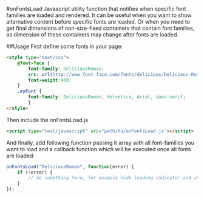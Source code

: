 #onFontsLoad
Javascript utility function that notifies when specific font families are loaded and rendered. It can be useful when you want to show alternative content before specific fonts are loaded. Оr when you need to get final dimensions of non-size-fixed containers that contain font families, as dimension of these containers may change after fonts are loaded.

##Usage
First define some fonts in your page:
```html
<style type="text/css">
	@font-face {
		font-family: DeliciousRoman;
		src: url(http://www.font-face.com/fonts/delicious/Delicious-Roman.otf);
		font-weight:400;
	}
	.myFont {
		font-family: DeliciousRoman, Helvetica, Arial, sans-serif;
		}
</style>
```
Then include the onFontsLoad.js
```html
<script type="text/javascript" src="path/to/onFontsLoad.js"></script>
```
And finally, add following function passing it array with all font-families you want to load and a callback function which will be executed once all fonts are loaded:
```javascript
onFontsLoad("DeliciousRoman", function(error) {
	if (!error) {
		// do something here, for example hide loading indicator and show elements with loaded font-family.
	}
});
```